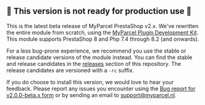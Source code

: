 ## 🚧 This version is not ready for production use 🚧

This is the latest beta release of MyParcel PrestaShop v2.x. We've rewritten the entire module from scratch, using the [MyParcel Plugin Development Kit]. This module supports PrestaShop 8 and Php 7.4 through 8.2 (and onwards).

For a less bug-prone experience, we recommend you use the stable or release candidate versions of the module instead. You can find the stable and release candidates in the [releases] section of this repository. The release candidates are versioned with a `-rc` suffix.

If you do choose to install this version, we would love to hear your feedback. Please report any issues you encounter using the [Bug report for v2.0.0-beta.x form] or by sending an email to [support@myparcel.nl].

[Bug report for v2.0.0-beta.x form]: https://github.com/myparcelnl/prestashop/issues/new?labels=pdk&template=ZZ-BUG-REPORT-v2.yml
[MyParcel Plugin Development Kit]: https://developer.myparcel.nl/documentation/52.pdk/
[releases]: https://github.com/myparcelnl/prestashop/releases
[support@myparcel.nl]: mailto:support@myparcel.nl
